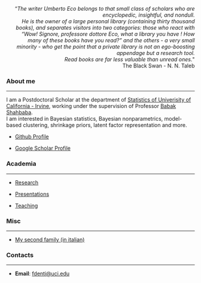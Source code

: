 <div style="text-align: right">

<p>
“<em>The writer Umberto Eco belongs to that small class of scholars who
are encyclopedic, insightful, and nondull.<br>He is the owner of a large
personal library (containing thirty thousand books), and separates
visitors into two categories: those who react with “Wow! Signore,
professore dottore Eco, what a library you have ! How many of these
books have you read?” and the others - a very small minority - who get
the point that a private library is not an ego-boosting appendage but a
research tool.<br> Read books are far less valuable than unread
ones.</em>" <br> The Black Swan - N. N. Taleb
</p>

</div>

### About me

------------------------------------------------------------------------

I am a Postdoctoral Scholar at the department of [Statistics of
Univerisity of California - Irvine](https://www.stat.uci.edu/), working
under the supervision of Professor [Babak
Shahbaba](https://www.ics.uci.edu/~babaks/).  
I am interested in Bayesian statistics, Bayesian nonparametrics,
model-based clustering, shrinkage priors, latent factor representation
and more.

-   [Github Profile](https://github.com/Fradenti)

-   [Google Scholar
    Profile](https://scholar.google.com/citations?user=DLiw19MAAAAJ&hl=en)

### Academia

------------------------------------------------------------------------

-   [Research](/Rmarkdowns/Research)

-   [Presentations](/Rmarkdowns/ConferencesAndTalks)

-   [Teaching](/Teaching)

### Misc

------------------------------------------------------------------------

-   [My second family (in italian)](http://www.compagniameteor.it/)

### Contacts

------------------------------------------------------------------------

-   **Email**: <fdenti@uci.edu>
